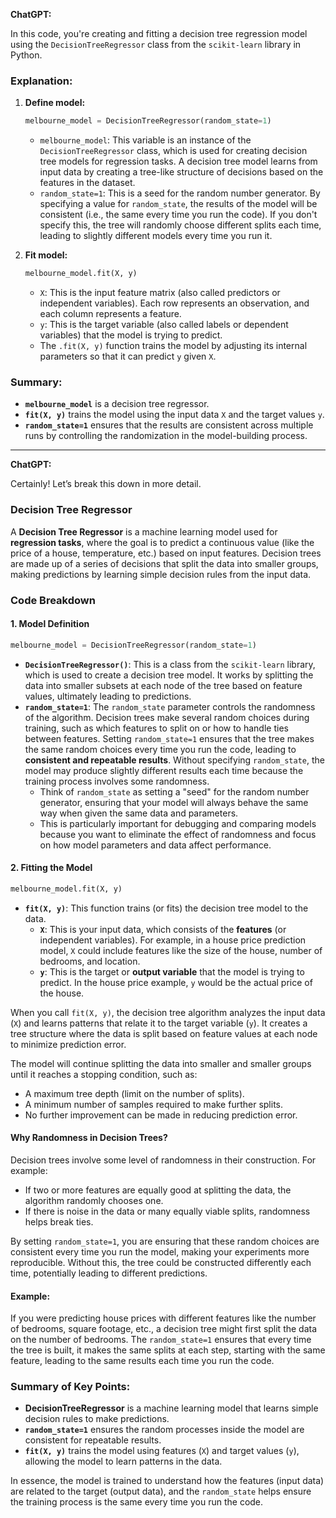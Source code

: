 **ChatGPT:**

In this code, you're creating and fitting a decision tree regression model using the `DecisionTreeRegressor` class from the `scikit-learn` library in Python.

### Explanation:

1. **Define model:**
    
    ```python
    melbourne_model = DecisionTreeRegressor(random_state=1)
    ```
    
    * `melbourne_model`: This variable is an instance of the `DecisionTreeRegressor` class, which is used for creating decision tree models for regression tasks. A decision tree model learns from input data by creating a tree-like structure of decisions based on the features in the dataset.
    * `random_state=1`: This is a seed for the random number generator. By specifying a value for `random_state`, the results of the model will be consistent (i.e., the same every time you run the code). If you don't specify this, the tree will randomly choose different splits each time, leading to slightly different models every time you run it.
2. **Fit model:**
    
    ```python
    melbourne_model.fit(X, y)
    ```
    
    * `X`: This is the input feature matrix (also called predictors or independent variables). Each row represents an observation, and each column represents a feature.
    * `y`: This is the target variable (also called labels or dependent variables) that the model is trying to predict.
    * The `.fit(X, y)` function trains the model by adjusting its internal parameters so that it can predict `y` given `X`.

### Summary:

* **`melbourne_model`** is a decision tree regressor.
* **`fit(X, y)`** trains the model using the input data `X` and the target values `y`.
* **`random_state=1`** ensures that the results are consistent across multiple runs by controlling the randomization in the model-building process.

* * *

**ChatGPT:**

Certainly! Let’s break this down in more detail.

### Decision Tree Regressor

A **Decision Tree Regressor** is a machine learning model used for **regression tasks**, where the goal is to predict a continuous value (like the price of a house, temperature, etc.) based on input features. Decision trees are made up of a series of decisions that split the data into smaller groups, making predictions by learning simple decision rules from the input data.

### Code Breakdown

#### 1. **Model Definition**

```python
melbourne_model = DecisionTreeRegressor(random_state=1)
```

* **`DecisionTreeRegressor()`**: This is a class from the `scikit-learn` library, which is used to create a decision tree model. It works by splitting the data into smaller subsets at each node of the tree based on feature values, ultimately leading to predictions.
* **`random_state=1`**: The `random_state` parameter controls the randomness of the algorithm. Decision trees make several random choices during training, such as which features to split on or how to handle ties between features. Setting `random_state=1` ensures that the tree makes the same random choices every time you run the code, leading to **consistent and repeatable results**. Without specifying `random_state`, the model may produce slightly different results each time because the training process involves some randomness.
    * Think of `random_state` as setting a "seed" for the random number generator, ensuring that your model will always behave the same way when given the same data and parameters.
    * This is particularly important for debugging and comparing models because you want to eliminate the effect of randomness and focus on how model parameters and data affect performance.

#### 2. **Fitting the Model**

```python
melbourne_model.fit(X, y)
```

* **`fit(X, y)`**: This function trains (or fits) the decision tree model to the data.
    * **`X`**: This is your input data, which consists of the **features** (or independent variables). For example, in a house price prediction model, `X` could include features like the size of the house, number of bedrooms, and location.
    * **`y`**: This is the target or **output variable** that the model is trying to predict. In the house price example, `y` would be the actual price of the house.

When you call `fit(X, y)`, the decision tree algorithm analyzes the input data (`X`) and learns patterns that relate it to the target variable (`y`). It creates a tree structure where the data is split based on feature values at each node to minimize prediction error.

The model will continue splitting the data into smaller and smaller groups until it reaches a stopping condition, such as:

* A maximum tree depth (limit on the number of splits).
* A minimum number of samples required to make further splits.
* No further improvement can be made in reducing prediction error.

#### Why Randomness in Decision Trees?

Decision trees involve some level of randomness in their construction. For example:

* If two or more features are equally good at splitting the data, the algorithm randomly chooses one.
* If there is noise in the data or many equally viable splits, randomness helps break ties.

By setting `random_state=1`, you are ensuring that these random choices are consistent every time you run the model, making your experiments more reproducible. Without this, the tree could be constructed differently each time, potentially leading to different predictions.

#### Example:

If you were predicting house prices with different features like the number of bedrooms, square footage, etc., a decision tree might first split the data on the number of bedrooms. The `random_state=1` ensures that every time the tree is built, it makes the same splits at each step, starting with the same feature, leading to the same results each time you run the code.

### Summary of Key Points:

* **DecisionTreeRegressor** is a machine learning model that learns simple decision rules to make predictions.
* **`random_state=1`** ensures the random processes inside the model are consistent for repeatable results.
* **`fit(X, y)`** trains the model using features (`X`) and target values (`y`), allowing the model to learn patterns in the data.

In essence, the model is trained to understand how the features (input data) are related to the target (output data), and the `random_state` helps ensure the training process is the same every time you run the code.